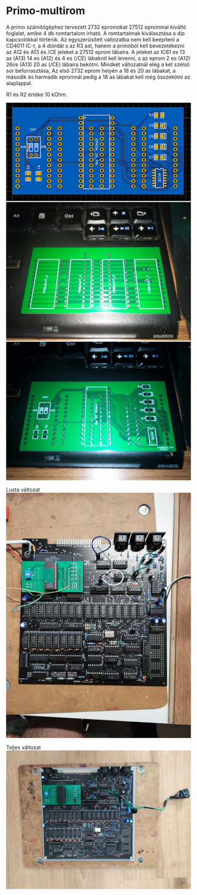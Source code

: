 # Primo-multirom
A primo számítógéphez tervezett 2732 epromokat 27512 eprommal kiváltó foglalat, amibe 4 db romtartalom írható. A romtartalmak kiválasztása a dip kapcsolókkal történik.
Az egyszerűsített változatba nem kell beépíteni a CD4011 IC-t, a 4 diórdát s az R3 ast, hanem a primóból kell bevezetékezni az A12 és A13 és /CE jeleket a 27512 eprom lábaira.
A jeleket az IC61 es 13 as (A13) 14 es (A12) és 4 es (/CE) lábakról kell levenni, s az eprom 2 es (A12) 26os (A13) 20 as (/CE) lábaira bekötni.
Mindkét változatnál elég a két szélső sor beforrasztása, Az első 2732 eprom helyén a 18 és 20 as lábakat, a második és harmadik epromnál pedig a 18 as lábakat kell még összekötni az alaplappal.


R1 és R2 értéke 10 kOhm.




<img src ='./Képernyőkép 2024-09-03 170755.png'>
<img src ='./IMG_20190715_175212_7.jpg'>
<img src ='./IMG_20190715_175157_2.jpg'>

Lusta változat
<img src ='./IMG_20240206_200540941.jpg'>

Teljes változat
<img src ='./IMG_20230312_133312.jpg'>
